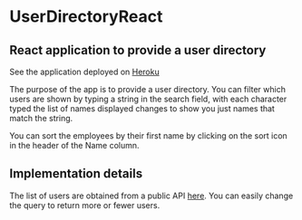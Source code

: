 # UserDirectoryReact

## React application to provide a user directory

See the application deployed on [Heroku](https://whispering-dawn-54949.herokuapp.com/)

The purpose of the app is to provide a user directory. You can filter which users are shown by typing a string in the search field, with each character typed the list of names displayed changes to show you just names that match the string.

You can sort the employees by their first name by clicking on the sort icon in the header of the Name column.

## Implementation details

The list of users are obtained from a public API [here](https://randomuser.me/api/?results=20&nat=us). You can easily change the query to return more or fewer users.
